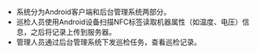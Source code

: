  - 系统分为Android客户端和后台管理系统两部分。
 - 巡检人员使用Android设备扫描NFC标签读取机器属性（如温度、电压）信息，之后将记录上传到服务器。
 - 管理人员通过后台管理系统下发巡检任务，查看巡检记录。

 

